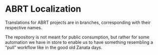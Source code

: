 # ABRT Localization

Translations for ABRT projects are in branches, corresponding with their respective names.

The repository is not meant for public consumption, but rather for some automation we have in store to enable us to have something resembling a “pull” workflow like in the good old Zanata days.
